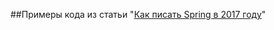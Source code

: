 ##Примеры кода из статьи "<a href="https://habr.com/ru/post/333756/">Как писать Spring в 2017 году</a>"